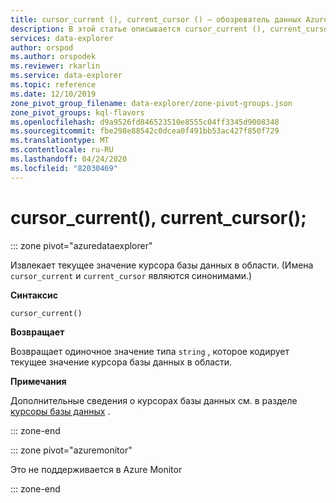 ```yaml
---
title: cursor_current (), current_cursor () — обозреватель данных Azure | Документация Майкрософт
description: В этой статье описывается cursor_current (), current_cursor () в обозреватель данных Azure.
services: data-explorer
author: orspod
ms.author: orspodek
ms.reviewer: rkarlin
ms.service: data-explorer
ms.topic: reference
ms.date: 12/10/2019
zone_pivot_group_filename: data-explorer/zone-pivot-groups.json
zone_pivot_groups: kql-flavors
ms.openlocfilehash: d9a9526fd846523510e8555c04ff3345d9008348
ms.sourcegitcommit: fbe298e88542c0dcea0f491bb53ac427f850f729
ms.translationtype: MT
ms.contentlocale: ru-RU
ms.lasthandoff: 04/24/2020
ms.locfileid: "82030469"
---
```

# <a name="cursor_current-current_cursor"></a>cursor_current(), current_cursor();

::: zone pivot="azuredataexplorer"

Извлекает текущее значение курсора базы данных в области. (Имена `cursor_current` и `current_cursor` являются синонимами.)

**Синтаксис**

`cursor_current()`

**Возвращает**

Возвращает одиночное значение типа `string` , которое кодирует текущее значение курсора базы данных в области.

**Примечания**

Дополнительные сведения о курсорах базы данных см. в разделе [курсоры базы данных](../management/databasecursor.md) .

::: zone-end

::: zone pivot="azuremonitor"

Это не поддерживается в Azure Monitor

::: zone-end
